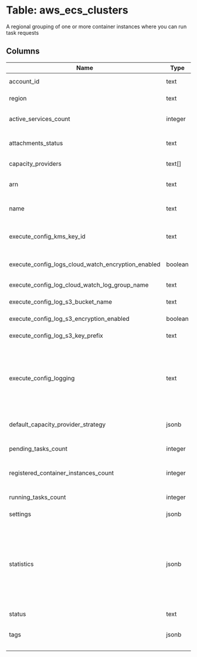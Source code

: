 
# Table: aws_ecs_clusters
A regional grouping of one or more container instances where you can run task requests
## Columns
| Name        | Type           | Description  |
| ------------- | ------------- | -----  |
|account_id|text|The AWS Account ID of the resource.|
|region|text|The AWS Region of the resource.|
|active_services_count|integer|The number of services that are running on the cluster in an ACTIVE state|
|attachments_status|text|The status of the capacity providers associated with the cluster|
|capacity_providers|text[]|The capacity providers associated with the cluster.|
|arn|text|The Amazon Resource Name (ARN) that identifies the cluster|
|name|text|A user-generated string that you use to identify your cluster.|
|execute_config_kms_key_id|text|Specify an Key Management Service key ID to encrypt the data between the local client and the container.|
|execute_config_logs_cloud_watch_encryption_enabled|boolean|Determines whether to use encryption on the CloudWatch logs|
|execute_config_log_cloud_watch_log_group_name|text|The name of the CloudWatch log group to send logs to|
|execute_config_log_s3_bucket_name|text|The name of the S3 bucket to send logs to|
|execute_config_log_s3_encryption_enabled|boolean|Determines whether to use encryption on the S3 logs|
|execute_config_log_s3_key_prefix|text|An optional folder in the S3 bucket to place logs in.|
|execute_config_logging|text|The log setting to use for redirecting logs for your execute command results. The following log settings are available.  * NONE: The execute command session is not logged.  * DEFAULT: The awslogs configuration in the task definition is used|
|default_capacity_provider_strategy|jsonb|The default capacity provider strategy for the cluster|
|pending_tasks_count|integer|The number of tasks in the cluster that are in the PENDING state.|
|registered_container_instances_count|integer|The number of container instances registered into the cluster|
|running_tasks_count|integer|The number of tasks in the cluster that are in the RUNNING state.|
|settings|jsonb|The settings for the cluster|
|statistics|jsonb|Additional information about your clusters that are separated by launch type. They include the following:  * runningEC2TasksCount  * RunningFargateTasksCount  * pendingEC2TasksCount  * pendingFargateTasksCount  * activeEC2ServiceCount  * activeFargateServiceCount  * drainingEC2ServiceCount  * drainingFargateServiceCount|
|status|text|The status of the cluster|
|tags|jsonb|The metadata that you apply to the cluster to help you categorize and organize them|
